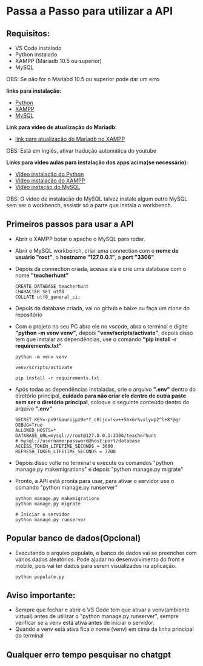 # Passa a Passo para utilizar a API

## Requisitos:
- VS Code instalado
- Python instalado
- XAMPP (Mariadb 10.5 ou superior)
- MySQL

OBS: Se não for o Mariabd 10.5 ou superior pode dar um erro

**links para instalação:**
- [Python](https://www.python.org/ftp/python/3.12.6/python-3.12.6-amd64.exe)
- [XAMPP](https://sourceforge.net/projects/xampp/files/XAMPP%20Windows/8.2.12/xampp-windows-x64-8.2.12-0-VS16-installer.exe)
- [MySQL](https://dev.mysql.com/get/Downloads/MySQLGUITools/mysql-workbench-community-8.0.38-winx64.msi)

**Link para video de atualização do Mariadb:**
- [link para atualização do Mariadb no XAMPP](https://youtu.be/0zEMZ1yO5A8?si=sPB2yDbfHb9K-xN0)

OBS: Está em inglês, ativar tradução automática do youtube

**Links para video aulas para instalação dos apps acima(se necessário):**
- [Vídeo instalação do Python](https://youtu.be/R9dLGLVqK9Q?si=etDRipbCC10SCPFh)
- [Vídeo instalação do XAMPP](https://youtu.be/i_ypCik4VX0?si=WtApKls6nOT6mvjQ)
- [Vídeo instação do MySQL](https://youtu.be/s0YoPLbox40?si=IEYb4gLrQFpKwVm4)

OBS: O vídeo de instalação do MySQL talvez instale algum outro MySQL sem ser o workbench, assistir só a parte que instala o workbench.

## Primeiros passos para usar a API

- Abrir o XAMPP botar o apache o MySQL para rodar.
- Abrir o MySQL workbench, criar uma connection com o **nome de usuário "root"**, o **hostname "127.0.0.1"**, a **port "3306"**.
- Depois da connection criada, acesse ela e crie uma database com o nome **"teacherhunt"**

    ```
    CREATE DATABASE teacherhunt
    CHARACTER SET utf8
    COLLATE utf8_general_ci;
    ```

- Depois da database criada, vai no github e baixe ou faça um clone do repositório
- Com o projeto no seu PC abra ele no vscode, abra o terminal e digite **"python -m venv venv"**, depois **"venv/scripts/activate"**, depois disso tem que instalar as dependências, use o comando **"pip install -r requirements.txt"**
    ```
    python -m venv venv

    venv/scripts/activate

    pip install -r requirements.txt
    ```

- Após todas as dependências instaladas, crie o arquivo **".env"** dentro do diretório principal, **cuidado para não criar ele dentro de outra paste sem ser o diretório principal**, coloque o seguinte conteúdo dentro do arquivo **".env"**
    ```
    SECRET_KEY=-px9!&aurijpz9e*f_c8)jov!v=++5hx6r%vslywp2^l+8*@gr
    DEBUG=True
    ALLOWED_HOSTS=*
    DATABASE_URL=mysql://root@127.0.0.1:3306/teacherhunt
    # mysql://username:password@host:port/database
    ACCESS_TOKEN_LIFETIME_SECONDS = 3600
    REFRESH_TOKEN_LIFETIME_SECONDS = 7200
    ```

- Depois disso volte no terminal e execute os comandos "python manage.py makemigrations" e depois "python manage.py migrate"
- Pronto, a API está pronta para usar, para ativar o servidor use o comando "python manage.py runserver"

    ```
    python manage.py makemigrations
    python manage.py migrate

    # Iniciar o servidor
    python manage.py runserver
    ```

## Popular banco de dados(Opcional)
- Executando o arquivo populate, o banco de dados vai se preencher com vários dados aleatórios. Pode ajudar no desenvolvimento do front e mobile, pois vai ter dados para serem visualizados na aplicação.
    ```
    python populate.py
    ```

## **Aviso importante:**

- Sempre que fechar e abrir o VS Code tem que ativar a venv(ambiente virtual) antes de utilizar o "python manage.py runserver", sempre verificar se a venv está ativa antes de iniciar o servidor.
- Quando a venv está ativa fica o nome (venv) em cima da linha principal do terminal

## Qualquer erro tempo pesquisar no chatgpt